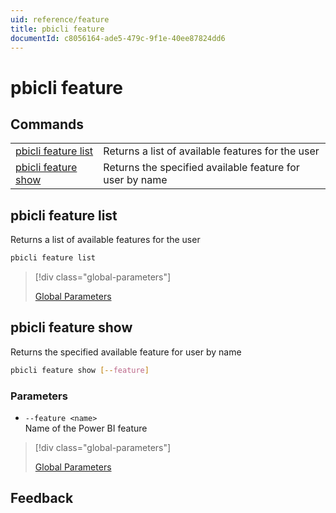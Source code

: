 ```yaml
---
uid: reference/feature
title: pbicli feature
documentId: c8056164-ade5-479c-9f1e-40ee87824dd6
---
```


# pbicli feature

## Commands

|                                             |                                                          |
| ------------------------------------------- | -------------------------------------------------------- |
| [pbicli feature list](#pbicli-feature-list) | Returns a list of available features for the user        |
| [pbicli feature show](#pbicli-feature-show) | Returns the specified available feature for user by name |

## pbicli feature list

Returns a list of available features for the user

```bash
pbicli feature list
```

> [!div class="global-parameters"]
>
> [Global Parameters](xref:global)

## pbicli feature show

Returns the specified available feature for user by name

```bash
pbicli feature show [--feature]
```

### Parameters

-   `--feature <name>`<br/>Name of the Power BI feature

> [!div class="global-parameters"]
>
> [Global Parameters](xref:global)

## Feedback

